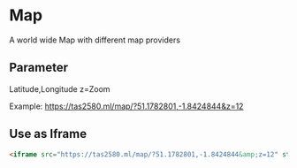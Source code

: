 # Map
A world wide Map with different map providers

## Parameter
Latitude,Longitude
z=Zoom

Example: https://tas2580.ml/map/?51.1782801,-1.8424844&z=12

## Use as Iframe
```html
<iframe src="https://tas2580.ml/map/?51.1782801,-1.8424844&amp;z=12" style="width:500px;height:500px;"></iframe>
```
